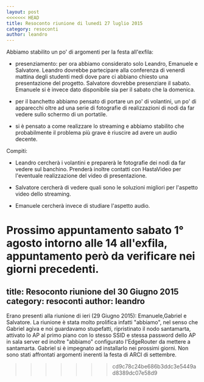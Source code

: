 ```yaml
---
layout: post
<<<<<<< HEAD
title: Resoconto riunione di lunedì 27 luglio 2015
category: resoconti
author: leandro
---
```

Abbiamo stabilito un po' di argomenti per la festa all'exfila:

- presenziamento: per ora abbiamo considerato solo Leandro, Emanuele e
  Salvatore.
  Leandro dovrebbe partecipare alla conferenza di venerdì mattina degli
  studenti medi dove pare ci abbiano chiesto una presentazione del
  progetto.
  Salvatore dovrebbe presenziare il sabato.
  Emanuele si è invece dato disponibile sia per il sabato che la
  domenica.

- per il banchetto abbiamo pensato di portare un po' di volantini, un
  po' di apparecchi oltre ad una serie di fotografie di realizzazioni di
  nodi da far vedere sullo schermo di un portatile.

- si è pensato a come realizzare lo streaming e abbiamo stabilito che
  probabilmente il problema più grave è riuscire ad avere un audio
  decente.

Compiti:

- Leandro cercherà i volantini e preparerà le fotografie dei nodi da far
  vedere sul banchino. Prenderà inoltre contatti con HastaVideo per
  l'eventuale realizzazione del video di presentazione.

- Salvatore cercherà di vedere quali sono le soluzioni migliori per
  l'aspetto video dello streaming.

- Emanuele cercherà invece di studiare l'aspetto audio.

Prossimo appuntamento sabato 1° agosto intorno alle 14 all'exfila,
appuntamento però da verificare nei giorni precedenti.
=======
title: Resoconto riunione del 30 Giugno 2015 
category: resoconti
author: leandro
---

Erano presenti alla riunione di ieri (29 Giugno 2015): Emanuele,Gabriel e
Salvatore.
La riunione  è stata molto prolifica
infatti "abbiamo", nel senso che Gabriel agiva e noi guardavamo stupefatti,
ripristinato il nodo santamarta, attivato lo AP al primo piano con lo
stesso SSID e stessa password
dello  AP in sala server ed inoltre "abbiamo" configurato l'EdgeRouter
da mettere a
santamarta. Gabriel si è impegnato ad installarlo nei prossimi giorni.
Non sono stati affrontati argomenti inerenti la festa di ARCI di settembre.

>>>>>>> cd9c78c24be686b3ddc3e5449ad8389dc07e58d9
